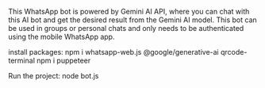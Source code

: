 This WhatsApp bot is powered by Gemini AI API, where you can chat with this AI bot and get the desired result from the Gemini AI model. This bot can be used in groups or personal chats and only needs to be authenticated using the mobile WhatsApp app.


install packages:
npm i whatsapp-web.js @google/generative-ai qrcode-terminal
npm i puppeteer

Run the project:
node bot.js

